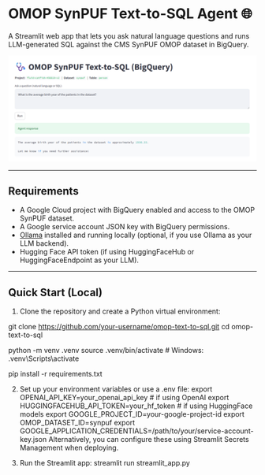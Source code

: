 # OMOP SynPUF Text-to-SQL Agent 🌐

A Streamlit web app that lets you ask natural language questions and runs LLM-generated SQL against the CMS SynPUF OMOP dataset in BigQuery.

![screenshot](examples/ex1.png)

---

## Requirements

- A Google Cloud project with BigQuery enabled and access to the OMOP SynPUF dataset.
- A Google service account JSON key with BigQuery permissions.
- [Ollama](https://ollama.com) installed and running locally (optional, if you use Ollama as your LLM backend).
- Hugging Face API token (if using HuggingFaceHub or HuggingFaceEndpoint as your LLM).

---

## Quick Start (Local)

1. Clone the repository and create a Python virtual environment:

git clone https://github.com/your-username/omop-text-to-sql.git
cd omop-text-to-sql

python -m venv .venv
source .venv/bin/activate  # Windows: .venv\Scripts\activate

pip install -r requirements.txt

2. Set up your environment variables or use a .env file:
export OPENAI_API_KEY=your_openai_api_key            # if using OpenAI
export HUGGINGFACEHUB_API_TOKEN=your_hf_token        # if using HuggingFace models
export GOOGLE_PROJECT_ID=your-google-project-id
export OMOP_DATASET_ID=synpuf
export GOOGLE_APPLICATION_CREDENTIALS=/path/to/your/service-account-key.json
Alternatively, you can configure these using Streamlit Secrets Management when deploying.

3. Run the Streamlit app:
streamlit run streamlit_app.py
